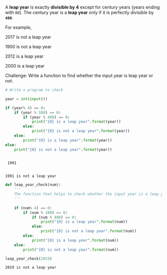 A **leap year** is exactly **divisible by 4** except for century years (years ending with `00`). The century year is a **leap year** only if it is perfectly divisible by **`400`**.

For example,

2017 is not a leap year

1900 is not a leap year

2012 is a leap year

2000 is a leap year

Challenge: Write a function to find whether the input year is leap year or not.


```python
# Write a program to check 

year = int(input())

if (year% 4) == 0:
    if (year % 100) == 0:
        if (year % 400) == 0:
            print("{0} is a leap year".format(year))
        else:
            print("{0} is not a leap year".format(year))
    else:
        print("{0} is a leap year".format(year))
else:
    print("{0} is not a leap year".format(year))
    
```

     1991


    1991 is not a leap year



```python
def leap_year_check(num):
    '''
    The function that helps to check whether the input year is a leap year or not
    '''
    
    if (num% 4) == 0:
        if (num % 100) == 0:
            if (num % 400) == 0:
                print("{0} is a leap year".format(num))
            else:
                print("{0} is not a leap year".format(num))
        else:
            print("{0} is a leap year".format(num))
    else:
        print("{0} is not a leap year".format(num))
```


```python
leap_year_check(2019)
```

    2019 is not a leap year

